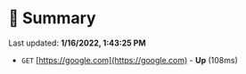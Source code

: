 # 📖 Summary
Last updated: **1/16/2022, 1:43:25 PM**

- `GET` [https://google.com](https://google.com) - **Up** (108ms)

